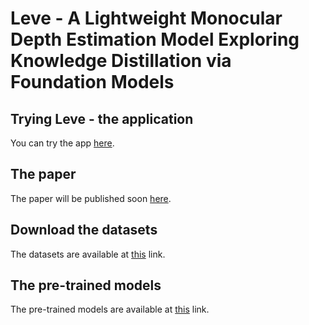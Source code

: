 # Leve - A Lightweight Monocular Depth Estimation Model Exploring Knowledge Distillation via Foundation Models

## Trying Leve - the application
You can try the app [here](https://leveai.streamlit.app/Leve).

## The paper 
The paper will be published soon [here]([www.google.com](https://github.com/andrei-dragan/Leve/blob/main/Leve___A_Lightweight_Monocular_Depth_Estimation_Model_Exploring_Knowledge_Distillation_via_Foundation_Models.pdf)).

## Download the datasets
The datasets are available at [this](https://drive.google.com/file/d/1SvHXo0fc7bdZnagk-0sF0-xLT5B0ZAqQ/view?usp=drive_link) link.

## The pre-trained models
The pre-trained models are available at [this](https://drive.google.com/file/d/19wob4JvN2xuzAId8z7BUcBea8ZvoAZjQ/view?usp=drive_link) link.
